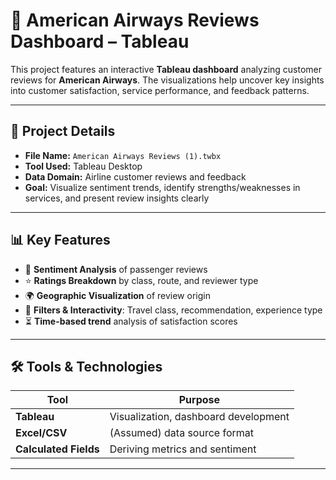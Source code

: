 # 🛫 American Airways Reviews Dashboard – Tableau

This project features an interactive **Tableau dashboard** analyzing customer reviews for **American Airways**. The visualizations help uncover key insights into customer satisfaction, service performance, and feedback patterns.

---

## 📁 Project Details

- **File Name:** `American Airways Reviews (1).twbx`
- **Tool Used:** Tableau Desktop
- **Data Domain:** Airline customer reviews and feedback
- **Goal:** Visualize sentiment trends, identify strengths/weaknesses in services, and present review insights clearly

---

## 📊 Key Features

- 📌 **Sentiment Analysis** of passenger reviews  
- ⭐ **Ratings Breakdown** by class, route, and reviewer type  
- 🌍 **Geographic Visualization** of review origin  
- 🧭 **Filters & Interactivity**: Travel class, recommendation, experience type  
- ⏳ **Time-based trend** analysis of satisfaction scores

---

## 🛠️ Tools & Technologies

| Tool          | Purpose                                |
|---------------|----------------------------------------|
| **Tableau**   | Visualization, dashboard development   |
| **Excel/CSV** | (Assumed) data source format            |
| **Calculated Fields** | Deriving metrics and sentiment |

---


